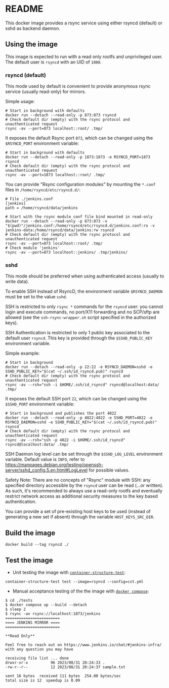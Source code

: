 # README

This docker image provides a rsync service using either rsyncd (default) or sshd as backend daemon.

## Using the image

This image is expected to run with a read only rootfs and unprivileged user.
The default user is `rsyncd` with an UID of `1000`.

### rsyncd (default)

This mode used by default is convenient to provide anonymous rsync service (usually read-only) for mirrors.

Simple usage:

```shell
# Start in background with defaults
docker run --detach --read-only -p 873:873 rsyncd
# Check default dir (empty) with the rsync protocol and unauthenticated request
rsync -av --port=873 localhost::root/ .tmp/
```

It exposes the default Rsync port `873`, which can be changed using the `$RSYNCD_PORT` environment variable:

```shell
# Start in background with defaults
docker run --detach --read-only -p 1873:1873 -e RSYNCD_PORT=1873 rsyncd
# Check default dir (empty) with the rsync protocol and unauthenticated request
rsync -av --port=1873 localhost::root/ .tmp/
```

You can provide "Rsync configuration modules" by mounting the `*.conf` files in `/home/rsyncd/etc/rsyncd.d/`:

```shell
# File ./jenkins.conf
[jenkins]
path = /home/rsyncd/data/jenkins

# Start with the rsync module conf file bind mounted in read-only
docker run --detach --read-only -p 873:873 -v "$(pwd)"/jenkins.conf:/home/rsyncd/etc/rsyncd.d/jenkins.conf:ro -v jenkins-data:/home/rsyncd/data/jenkins:rw rsyncd
# Check default dir (empty) with the rsync protocol and unauthenticated request
rsync -av --port=873 localhost::root/ .tmp/
# Check module 'jenkins'
rsync -av --port=873 localhost::jenkins/ .tmp/jenkins/
```

### sshd

This mode should be preferred when using authenticated access (usually to write data).

To enable SSH instead of RsyncD, the environment variable `$RSYNCD_DAEMON` must be set to the value `sshd`.

SSH is restricted to only `rsync *` commands for the `rsyncd` user:
you cannot login and execute commands, no port/X11 forwarding and no SCP/sftp are allowed
(see the `ssh-rsync-wrapper.sh` script specified in the authorized keys).

SSH Authentication is restricted to only 1 public key associated to the default user `rsyncd`.
This key is provided through the `$SSHD_PUBLIC_KEY` environment variable.

Simple example:

```shell
# Start in background
docker run --detach --read-only -p 22:22 -e RSYNCD_DAEMON=sshd -e SSHD_PUBLIC_KEY="$(cat ~/.ssh/id_rsyncd.pub)" rsyncd
# Check default dir (empty) with the rsync protocol and unauthenticated request
rsync -av --rsh="ssh -i $HOME/.ssh/id_rsyncd" rsyncd@localhost:data/ .tmp/
```

It exposes the default SSH port `22`, which can be changed using the `$SSHD_PORT` environment variable:

```shell
# Start in background and publishes the port 4022
docker run --detach --read-only -p 4022:4022 -e SSHD_PORT=4022 -e RSYNCD_DAEMON=sshd -e SSHD_PUBLIC_KEY="$(cat ~/.ssh/id_rsyncd.pub)" rsyncd
# Check default dir (empty) with the rsync protocol and unauthenticated request
rsync -av --rsh="ssh -p 4022 -i $HOME/.ssh/id_rsyncd" rsyncd@localhost:data/ .tmp/
```

SSH Daemon log level can be set through the `$SSHD_LOG_LEVEL` environment variable.
Default value is `INFO`, refer to <https://manpages.debian.org/testing/openssh-server/sshd_config.5.en.html#LogLevel> for possible values.

Safety Note: There are no concepts of "Rsync" module with SSH: any specified directory accessible by the `rsyncd` user can be read (...or written).
As such, it's recommended to always use a read-only rootfs and eventually restrict network access as additional security measures to the key based authentication.

You can provide a set of pre-existing host keys to be used (instead of generating a new set if absent) through the variable `HOST_KEYS_SRC_DIR`.

## Build the image

```shell
docker build --tag rsyncd ./
```

## Test the image

- Unit testing the image with [`container-structure-test`](https://github.com/GoogleContainerTools/container-structure-test):

```shell
container-structure-test test --image=rsyncd --config=cst.yml
```

- Manual acceptance testing of the the image with [`docker compose`](https://docs.docker.com/compose/):

```shell
$ cd ./tests
$ docker compose up --build --detach
$ sleep 2
$ rsync -av rsync://localhost:1873/jenkins
========================
==== JENKINS MIRROR ====
========================

**Read Only**

Feel free to reach out on https://www.jenkins.io/chat/#jenkins-infra/ with any question you may have

receiving file list ... done
drwxr-xr-x          96 2023/08/31 20:24:33 .
-rw-r--r--          12 2023/08/31 20:24:37 sample.txt

sent 16 bytes  received 111 bytes  254.00 bytes/sec
total size is 12  speedup is 0.09
```
